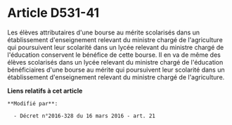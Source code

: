 # Article D531-41

Les élèves attributaires d'une bourse au mérite scolarisés dans un établissement d'enseignement relevant du ministre chargé
de l'agriculture qui poursuivent leur scolarité dans un lycée relevant du ministre chargé de l'éducation conservent le
bénéfice de cette bourse. Il en va de même des élèves scolarisés dans un lycée relevant du ministre chargé de l'éducation
bénéficiaires d'une bourse au mérite qui poursuivent leur scolarité dans un établissement d'enseignement relevant du ministre
chargé de l'agriculture.

**Liens relatifs à cet article**

	**Modifié par**:

	  - Décret n°2016-328 du 16 mars 2016 - art. 21
